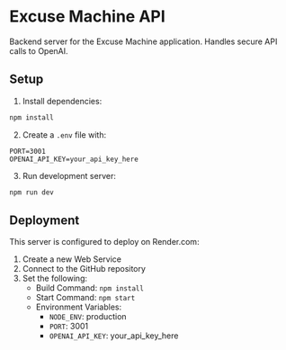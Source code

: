 # Excuse Machine API

Backend server for the Excuse Machine application. Handles secure API calls to OpenAI.

## Setup

1. Install dependencies:
```bash
npm install
```

2. Create a `.env` file with:
```
PORT=3001
OPENAI_API_KEY=your_api_key_here
```

3. Run development server:
```bash
npm run dev
```

## Deployment

This server is configured to deploy on Render.com:

1. Create a new Web Service
2. Connect to the GitHub repository
3. Set the following:
   - Build Command: `npm install`
   - Start Command: `npm start`
   - Environment Variables:
     - `NODE_ENV`: production
     - `PORT`: 3001
     - `OPENAI_API_KEY`: your_api_key_here
